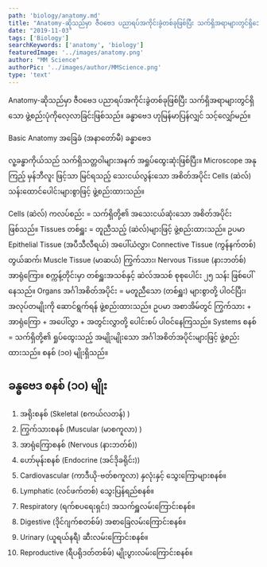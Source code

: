 ```yaml
---
path: 'biology/anatomy.md'
title: "Anatomy-ဆိုသည်မှာ ဇီဝဗေဒ ပညာရပ်အကိုင်းခွဲတစ်ခုဖြစ်ပြီး သက်ရှိအရာများတွင်ရှိသောဖွဲ့စည်းပုံကိုလေ့လာခြင်းဖြစ်သည်။"
date: "2019-11-03"
tags: ['Biology']
searchKeywords: ['anatomy', 'biology']
featuredImage: '../images/anatomy.png'
author: "MM Science"
authorPic: '../images/author/MMScience.png'
type: 'text'
---
```


Anatomy-ဆိုသည်မှာ ဇီဝဗေဒ ပညာရပ်အကိုင်းခွဲတစ်ခုဖြစ်ပြီး သက်ရှိအရာများတွင်ရှိသော
ဖွဲ့စည်းပုံကိုလေ့လာခြင်းဖြစ်သည်။ ခန္ဓာဗေဒ ဟုမြန်မာပြန်လျှင် သင့်လျှော်မည်။

Basic Anatomy အခြေခံ (အနာတော်မီ) ခန္ဓာဗေဒ

လူ့ခန္ဓာကိုယ်သည် သက်ရှိသတ္တဝါများအနက် အရှုပ်ထွေးဆုံးဖြစ်ပြီး။ Microscope အနုကြည့် မှန်ဘီလူး ဖြင့်သာ မြင်ရသည့် သေးငယ်လွန်းသော အစိတ်အပိုင်း Cells (ဆဲလ်) သန်းထောင်ပေါင်းများစွာဖြင့် ဖွဲ့စည်းထားသည်။

Cells (ဆဲလ်) ကလပ်စည်း = သက်ရှိတို့၏ အသေးငယ်ဆုံးသော အစိတ်အပိုင်းဖြစ်သည်။
Tissues တစ်ရှူး = တူညီသည့် (ဆဲလ်)များဖြင့် ဖွဲ့စည်းထားသည်။ ဥပမာ Epithelial Tissue (အပီသီလီရယ်) အပေါ်ယံလွှာ၊ Connective Tissue (ကွန်နက်တစ်) တွယ်ဆက်၊ Muscle Tissue (မာဆယ်) ကြွက်သား၊ Nervous Tissue (နားဘတ်စ်) အာရုံကြော။ စက္ကန့်တိုင်းမှာ တစ်ရှူးအသစ်နှင့် ဆဲလ်အသစ် စုစုပေါင်း ၂၅ သန်း ဖြစ်ပေါ်နေသည်။
Organs အင်္ဂါအစိတ်အပိုင်း = မတူညီသော (တစ်ရှူး) များစွာတို့ ပါဝင်ပြီး၊ အလုပ်တမျိုးကို ဆောင်ရွက်ရန် ဖွဲ့စည်းထားသည်။ ဥပမာ အစာအိမ်တွင် ကြွက်သား + အာရုံကြော + အပေါ်လွှာ + အတွင်းလွှာတို့ ပေါင်းစပ် ပါဝင်နေကြသည်။
Systems စနစ် = သက်ရှိတို့၏ ရှုပ်ထွေးသည့် အမျိုးမျိုးသော အင်္ဂါအစိတ်အပိုင်းများဖြင့် ဖွဲ့စည်း ထားသည်။ စနစ် (၁ဝ) မျိုးရှိသည်။

## ခန္ဓဗေဒ စနစ် (၁ဝ) မျိုး
<ol>
    <li>အရိုးစနစ် (Skeletal (စကယ်လတန်) )</li>
    <li>ကြွက်သားစနစ် (Muscular (မာစကူလာ) )</li>
    <li>အာရုံကြောစနစ် (Nervous (နားဘတ်စ်))</li>
    <li>ဟော်မုန်းစနစ် (Endocrine (အင်ဒိုခရိုင်း))</li>
    <li>Cardiovascular (ကာဒီယို-ဗတ်စကူလာ) နှလုံးနှင့် သွေးကြောများစနစ်။</li>
    <li>Lymphatic (လင်ဖက်တစ်) သွေးပြန်ရည်စနစ်။</li>
    <li>Respiratory (ရက်စပရေးရှင်း) အသက်ရှူလမ်းကြောင်းစနစ်။</li>
    <li>Digestive (ဒိုင်ဂျက်စတစ်ဖ်) အစာခြေလမ်းကြောင်းစနစ်။</li>
    <li>Urinary (ယူရယ်နရီ) ဆီးလမ်းကြောင်းစနစ်။</li>
    <li>Reproductive (ရီပရိုဒတ်တစ်ဖ်) မျိုးပွားလမ်းကြောင်းစနစ်။</li>
</ol>








